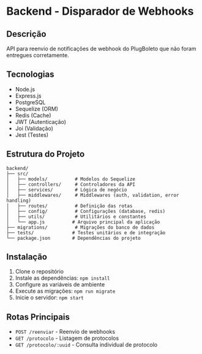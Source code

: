 # Backend - Disparador de Webhooks

## Descrição
API para reenvio de notificações de webhook do PlugBoleto que não foram entregues corretamente.

## Tecnologias
- Node.js
- Express.js
- PostgreSQL
- Sequelize (ORM)
- Redis (Cache)
- JWT (Autenticação)
- Joi (Validação)
- Jest (Testes)

## Estrutura do Projeto
```
backend/
├── src/
│   ├── models/          # Modelos do Sequelize
│   ├── controllers/     # Controladores da API
│   ├── services/        # Lógica de negócio
│   ├── middlewares/     # Middlewares (auth, validation, error handling)
│   ├── routes/          # Definição das rotas
│   ├── config/          # Configurações (database, redis)
│   ├── utils/           # Utilitários e constantes
│   └── app.js          # Arquivo principal da aplicação
├── migrations/          # Migrações do banco de dados
├── tests/              # Testes unitários e de integração
└── package.json        # Dependências do projeto
```

## Instalação
1. Clone o repositório
2. Instale as dependências: `npm install`
3. Configure as variáveis de ambiente
4. Execute as migrações: `npm run migrate`
5. Inicie o servidor: `npm start`

## Rotas Principais
- `POST /reenviar` - Reenvio de webhooks
- `GET /protocolo` - Listagem de protocolos
- `GET /protocolo/:uuid` - Consulta individual de protocolo

